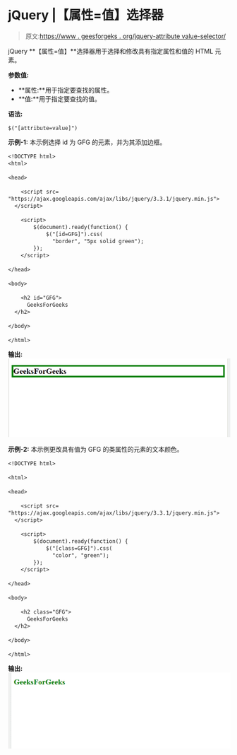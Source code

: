 # jQuery |【属性=值】选择器

> 原文:[https://www . geesforgeks . org/jquery-attribute value-selector/](https://www.geeksforgeeks.org/jquery-attributevalue-selector/)

jQuery **【属性=值】**选择器用于选择和修改具有指定属性和值的 HTML 元素。

**参数值:**

*   **属性:**用于指定要查找的属性。
*   **值:**用于指定要查找的值。

**语法:**

```
$("[attribute=value]")

```

**示例-1:** 本示例选择 id 为 GFG 的元素，并为其添加边框。

```
<!DOCTYPE html>
<html>

<head>

    <script src=
"https://ajax.googleapis.com/ajax/libs/jquery/3.3.1/jquery.min.js">
  </script>

    <script>
        $(document).ready(function() {
            $("[id=GFG]").css(
              "border", "5px solid green");
        });
    </script>

</head>

<body>

    <h2 id="GFG">
      GeeksForGeeks
  </h2>

</body>

</html>
```

**输出:**
![](img/06ce3e8ce00eb7727001cbd5ed1bead6.png)

**示例-2:** 本示例更改具有值为 GFG 的类属性的元素的文本颜色。

```
<!DOCTYPE html>

<html>

<head>

    <script src=
"https://ajax.googleapis.com/ajax/libs/jquery/3.3.1/jquery.min.js">
  </script>

    <script>
        $(document).ready(function() {
            $("[class=GFG]").css(
              "color", "green");
        });
    </script>

</head>

<body>

    <h2 class="GFG">
      GeeksForGeeks
  </h2>

</body>

</html>
```

**输出:**
![](img/634b2713ef7205eaa1f2e8255bd22d28.png)